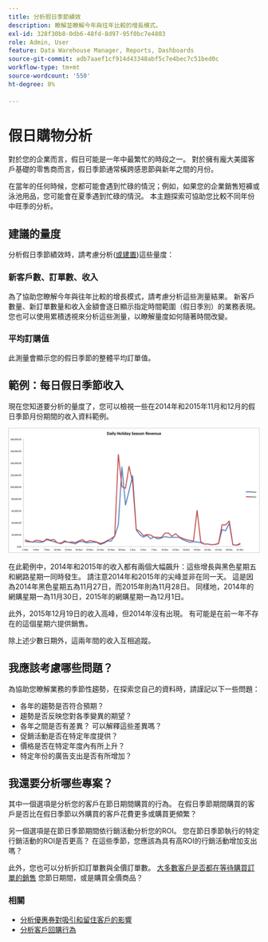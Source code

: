 ```yaml
---
title: 分析假日季節績效
description: 瞭解並瞭解今年與往年比較的增長模式。
exl-id: 328f30b8-0db6-48fd-8d97-95f0bc7e4803
role: Admin, User
feature: Data Warehouse Manager, Reports, Dashboards
source-git-commit: adb7aaef1cf914d43348abf5c7e4bec7c51bed0c
workflow-type: tm+mt
source-wordcount: '550'
ht-degree: 0%

---
```


# 假日購物分析

對於您的企業而言，假日可能是一年中最繁忙的時段之一。 對於擁有龐大美國客戶基礎的零售商而言，假日季節通常橫跨感恩節與新年之間的月份。

在當年的任何時候，您都可能會遇到忙碌的情況；例如，如果您的企業銷售短褲或泳池用品，您可能會在夏季遇到忙碌的情況。 本主題探索可協助您比較不同年份中旺季的分析。

## 建議的量度

分析假日季節績效時，請考慮分析([或建置](../../data-user/reports/ess-manage-data-metrics.md))這些量度：

### 新客戶數、訂單數、收入

為了協助您瞭解今年與往年比較的增長模式，請考慮分析這些測量結果。 新客戶數量、新訂單數量和收入金額會逐日顯示指定時間範圍（假日季別）的業務表現。 您也可以使用累積透視來分析這些測量，以瞭解量度如何隨著時間改變。

### 平均訂購值

此測量會顯示您的假日季節的整體平均訂單值。

## 範例：每日假日季節收入

現在您知道要分析的量度了，您可以檢視一些在2014年和2015年11月和12月的假日季節月份期間的收入資料範例。

![2014及2015年每日假日季節收入](../../assets/Analyzing_holiday_season.png)

在此範例中，2014年和2015年的收入都有兩個大幅飆升：這些增長與黑色星期五和網路星期一同時發生。 請注意2014年和2015年的尖峰並非在同一天。 這是因為2014年黑色星期五為11月27日，而2015年則為11月28日。 同樣地，2014年的網購星期一為11月30日，2015年的網購星期一為12月1日。

此外，2015年12月19日的收入高峰，但2014年沒有出現。 有可能是在前一年不存在的這個星期六提供銷售。

除上述少數日期外，這兩年間的收入互相追蹤。

## 我應該考慮哪些問題？

為協助您瞭解業務的季節性趨勢，在探索您自己的資料時，請謹記以下一些問題：

* 各年的趨勢是否符合預期？
* 趨勢是否反映您對各季變異的期望？
* 各年之間是否有差異？ 可以解釋這些差異嗎？
* 促銷活動是否在特定年度提供？
* 價格是否在特定年度內有所上升？
* 特定年份的廣告支出是否有所增加？

## 我還要分析哪些專案？

其中一個選項是分析您的客戶在節日期間購買的行為。 在假日季節期間購買的客戶是否比在假日季節以外購買的客戶花費更多或購買更頻繁？

另一個選項是在節日季節期間依行銷活動分析您的ROI。 您在節日季節執行的特定行銷活動的ROI是否更高？ 在這些季節，您應該為具有高ROI的行銷活動增加支出嗎？

此外，您也可以分析折扣訂單數與全價訂單數。 [大多數客戶是否都在等待購買訂單的銷售](../analysis/coupon-usage.md) 您節日期間，或是購買全價商品？

### 相關

* [分析優惠券對吸引和留住客戶的影響](../analysis/coupon-impact.md)
* [分析客戶回購行為](../analysis/repurchase-behavior.md)
